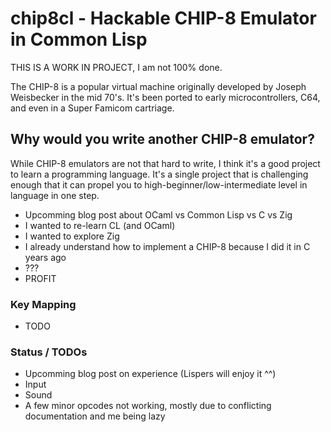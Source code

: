 # chip8cl - Hackable CHIP-8 Emulator in Common Lisp

THIS IS A WORK IN PROJECT, I am not 100% done.

The CHIP-8 is a popular virtual machine originally developed by Joseph
Weisbecker in the mid 70's. It's been ported to early
microcontrollers, C64, and even in a Super Famicom cartriage.

## Why would you write another CHIP-8 emulator?

While CHIP-8 emulators are not that hard to write, I think it's a good
project to learn a programming language. It's a single project that is
challenging enough that it can propel you to
high-beginner/low-intermediate level in language in one step.

- Upcomming blog post about OCaml vs Common Lisp vs C vs Zig
- I wanted to re-learn CL (and OCaml)
- I wanted to explore Zig
- I already understand how to implement a CHIP-8 because I did it in C
  years ago
- ???
- PROFIT

### Key Mapping

- TODO


### Status / TODOs

- Upcomming blog post on experience (Lispers will enjoy it ^^)
- Input
- Sound
- A few minor opcodes not working, mostly due to conflicting
  documentation and me being lazy
